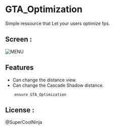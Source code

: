 # GTA_Optimization
Simple ressource that Let your users optimize fps.

## Screen :
![MENU](https://cdn.discordapp.com/attachments/829856536229576704/843063413789032458/Capture_decran_2021-05-15_112304.png)


## Features
- Can change the distance view.
- Can change the Cascade Shadow distance.

```
    ensure GTA_Optimization
```

## License :
@SuperCoolNinja